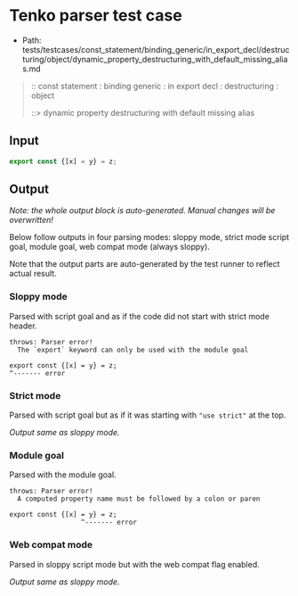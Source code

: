 # Tenko parser test case

- Path: tests/testcases/const_statement/binding_generic/in_export_decl/destructuring/object/dynamic_property_destructuring_with_default_missing_alias.md

> :: const statement : binding generic : in export decl : destructuring : object
>
> ::> dynamic property destructuring with default missing alias

## Input

`````js
export const {[x] = y} = z;
`````

## Output

_Note: the whole output block is auto-generated. Manual changes will be overwritten!_

Below follow outputs in four parsing modes: sloppy mode, strict mode script goal, module goal, web compat mode (always sloppy).

Note that the output parts are auto-generated by the test runner to reflect actual result.

### Sloppy mode

Parsed with script goal and as if the code did not start with strict mode header.

`````
throws: Parser error!
  The `export` keyword can only be used with the module goal

export const {[x] = y} = z;
^------- error
`````

### Strict mode

Parsed with script goal but as if it was starting with `"use strict"` at the top.

_Output same as sloppy mode._

### Module goal

Parsed with the module goal.

`````
throws: Parser error!
  A computed property name must be followed by a colon or paren

export const {[x] = y} = z;
                  ^------- error
`````


### Web compat mode

Parsed in sloppy script mode but with the web compat flag enabled.

_Output same as sloppy mode._
